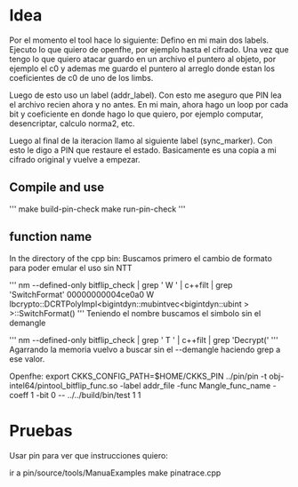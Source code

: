 # Idea


Por el momento el tool hace lo siguiente:
Defino en mi main dos labels.
Ejecuto lo que quiero de openfhe, por ejemplo hasta el cifrado.
Una vez que tengo lo que quiero atacar guardo en un archivo el puntero al objeto, por ejemplo
el c0 y ademas me guardo el puntero al arreglo donde estan los coeficientes de c0 de uno de los limbs.

Luego de esto uso un label (addr_label). Con esto me aseguro que PIN lea el archivo recien ahora y no antes.
En mi main, ahora hago un loop por cada bit y coeficiente en donde hago lo que quiero, por ejemplo computar, desencriptar, calculo norma2, etc.

Luego al final de la iteracion llamo al siguiente label (sync_marker).
Con esto le digo a PIN que restaure el estado. Basicamente es una copia a mi cifrado original y vuelve a empezar.

## Compile and use


'''
make build-pin-check
make run-pin-check
'''


## function name

In the directory of the cpp bin: Buscamos primero el cambio de formato para poder emular el uso sin NTT

'''
nm --defined-only bitflip_check   | grep ' W '   | c++filt   | grep 'SwitchFormat'
00000000004ce0a0 W lbcrypto::DCRTPolyImpl<bigintdyn::mubintvec<bigintdyn::ubint<unsigned long> > >::SwitchFormat()
'''
Teniendo el nombre buscamos el simbolo sin el demangle

'''
nm --defined-only bitflip_check   | grep ' T '   | c++filt   | grep 'Decrypt('
'''
Agarrando la memoria vuelvo a buscar sin el --demangle haciendo grep a ese valor.

Openfhe: export CKKS_CONFIG_PATH=$HOME/CKKS_PIN
../pin/pin -t obj-intel64/pintool_bitflip_func.so -label addr_file -func Mangle_func_name -coeff 1 -bit 0 -- ../../build/bin/test 1 1



# Pruebas

Usar pin para ver que instrucciones quiero:

ir a pin/source/tools/ManuaExamples
make pinatrace.cpp


